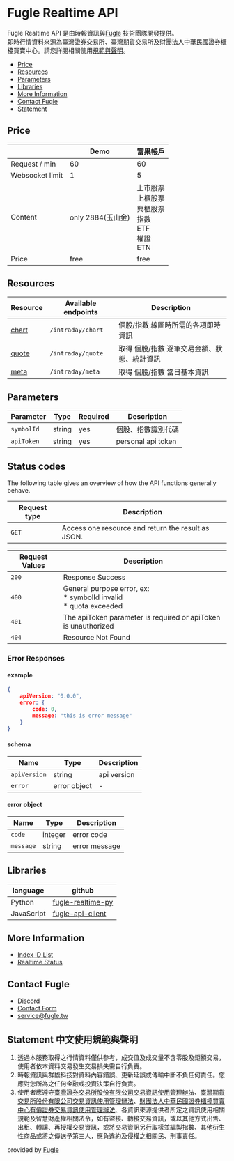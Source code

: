 # Fugle Realtime API

Fugle Realtime API 是由時報資訊與[Fugle](https://www.fugle.tw/) 技術團隊開發提供。  
即時行情資料來源為臺灣證券交易所、臺灣期貨交易所及財團法人中華民國證券櫃檯買賣中心。請您詳閱相關使用[規範與聲明](https://github.com/fortuna-intelligence/fugle-realtime-docs#使用規範與聲明)。

* [Price](https://github.com/fortuna-intelligence/fugle-realtime-docs#price)
* [Resources](https://github.com/fortuna-intelligence/fugle-realtime-docs#resources)
* [Parameters](https://github.com/fortuna-intelligence/fugle-realtime-docs#parameters)
* [Libraries](https://github.com/fortuna-intelligence/fugle-realtime-docs#libraries)
* [More Information](https://github.com/fortuna-intelligence/fugle-realtime-docs#more-Informatio)
* [Contact Fugle](https://github.com/fortuna-intelligence/fugle-realtime-docs#contact-Fugle)
* [Statement](https://github.com/fortuna-intelligence/fugle-realtime-docs#Statement)

## Price
|  | Demo | 富果帳戶 |
|--|--|--|
| Request / min | 60 | 60 |
| Websocket limit | 1 | 5 |
| Content | only 2884(玉山金) | 上市股票 <br/> 上櫃股票 <br/> 興櫃股票 <br/> 指數 <br/> ETF <br/> 權證 <br/> ETN |
| Price |  free |  free |

## Resources
| Resource  | Available endpoints | Description |
|--|--|--|
|  [chart]() | `/intraday/chart` |  個股/指數 線圖時所需的各項即時資訊 |
|  [quote]() |  `/intraday/quote` | 取得 個股/指數 逐筆交易金額、狀態、統計資訊 |
|  [meta]() |  `/intraday/meta` | 取得 個股/指數 當日基本資訊 |

## Parameters
| Parameter | Type | Required | Description |
|--|--|--|--|
|  `symbolId` | string | yes | 個股、指數識別代碼 |
|  `apiToken` | string | yes | personal api token |


## Status codes
The following table gives an overview of how the API functions generally behave.

| Request type | Description |
|--|--|
| `GET` | Access one resource and return the result as JSON. |

| Request Values | Description |
|--|--|
| `200` | Response Success |
| `400` | General purpose error, ex: <br/> * symbolId invalid <br/> * quota exceeded |
| `401` | The apiToken parameter is required or apiToken is unauthorized |
| `404` | Resource Not Found |

### Error Responses

#### example
```json
{
    apiVersion: "0.0.0",
    error: {
        code: 0,
        message: "this is error message"
    }
}
```

#### schema
| Name | Type | Description |
|--|--|--|
|  `apiVersion` | string |  api version |
|  `error` | error object |  - |

#### error object
| Name | Type | Description |
|--|--|--|
|  `code` | integer |  error code |
|  `message` | string | error message  |


## Libraries
| language | github  |
|---|---|
| Python | [fugle-realtime-py](https://github.com/fortuna-intelligence/fugle-realtime-py)  |
| JavaScript | [fugle-api-client](https://github.com/fortuna-intelligence/fugle-api-client)  |

## More Information
* [Index ID List](https://developer.fugle.tw/realtime/symbolIdList)
* [Realtime Status](https://developer.fugle.tw/realtime/status)

## Contact Fugle
* [Discord](https://discordapp.com/channels/601582504129855503/601583272555970560)
* [Contact Form](https://www.fugle.tw/contact)
* [service@fugle.tw](mailto:service@fugle.tw)

## Statement 中文使用規範與聲明
1. 透過本服務取得之行情資料僅供參考，成交值及成交量不含零股及鉅額交易，使用者依本資料交易發生交易損失需自行負責。
2. 時報資訊與群馥科技對資料內容錯誤、更新延誤或傳輸中斷不負任何責任。您應對您所為之任何金融或投資決策自行負責。
3. 使用者應遵守[臺灣證券交易所股份有限公司交易資訊使用管理辦法](http://www.selaw.com.tw/LawArticle.aspx?LawID=G0100124)、[臺灣期貨交易所股份有限公司交易資訊使用管理辦法](http://www.selaw.com.tw/LawArticle.aspx?LawID=G0101422)、[財團法人中華民國證券櫃檯買賣中心有價證券交易資訊使用管理辦法](http://www.selaw.com.tw/LawArticle.aspx?LawID=G0100766)、各資訊來源提供者所定之資訊使用相關規範及智慧財產權相關法令，如有盜接、轉接交易資訊，或以其他方式出售、出租、轉讓、再授權交易資訊，或將交易資訊另行取樣並編製指數、其他衍生性商品或將之傳送予第三人，應負違約及侵權之相關民、刑事責任。


provided by [Fugle](https://www.fugle.tw/)